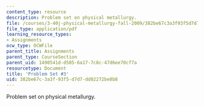 ```yaml
---
content_type: resource
description: Problem set on physical metallurgy.
file: /courses/3-40j-physical-metallurgy-fall-2009/382be67c3a3f93f5d7d7dd02272be8b8_MIT3_40JF09_ps3.pdf
file_type: application/pdf
learning_resource_types:
- Assignments
ocw_type: OCWFile
parent_title: Assignments
parent_type: CourseSection
parent_uid: 1490541d-d505-6a17-7c8c-47d6ee70cf7a
resourcetype: Document
title: 'Problem Set #3'
uid: 382be67c-3a3f-93f5-d7d7-dd02272be8b8
---
```

Problem set on physical metallurgy.

